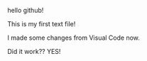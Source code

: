 hello github!

This is my first text file! 

I made some changes from Visual Code now.

Did it work?? YES!
